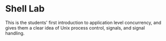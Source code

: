 # Shell Lab

This is the students' first introduction to application level concurrency, and gives them a clear idea of Unix process control, signals, and signal handling.
